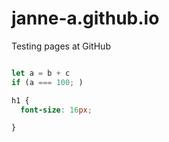 # janne-a.github.io
Testing pages at GitHub
```javascript

let a = b + c
if (a === 100; )

```

```css
h1 {
  font-size: 16px;

}
```
